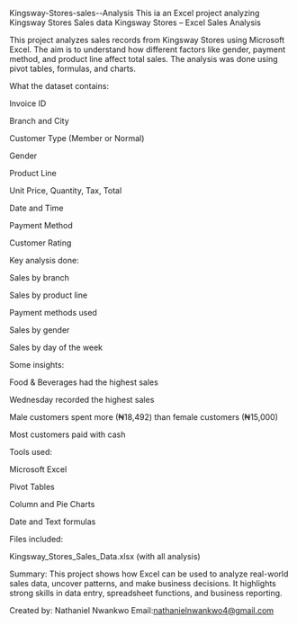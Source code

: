  Kingsway-Stores-sales--Analysis
This ia an Excel project analyzing Kingsway Stores Sales data
Kingsway Stores – Excel Sales Analysis

This project analyzes sales records from Kingsway Stores using Microsoft Excel. The aim is to understand how different factors like gender, payment method, and product line affect total sales. The analysis was done using pivot tables, formulas, and charts.

What the dataset contains:

Invoice ID

Branch and City

Customer Type (Member or Normal)

Gender

Product Line

Unit Price, Quantity, Tax, Total

Date and Time

Payment Method

Customer Rating

Key analysis done:

Sales by branch

Sales by product line

Payment methods used

Sales by gender

Sales by day of the week

Some insights:

Food & Beverages had the highest sales

Wednesday recorded the highest sales

Male customers spent more (₦18,492) than female customers (₦15,000)

Most customers paid with cash

Tools used:

Microsoft Excel

Pivot Tables

Column and Pie Charts

Date and Text formulas

Files included:

Kingsway_Stores_Sales_Data.xlsx (with all analysis)

Summary:
This project shows how Excel can be used to analyze real-world sales data, uncover patterns, and make business decisions. It highlights strong skills in data entry, spreadsheet functions, and business reporting.

Created by:
Nathaniel Nwankwo
Email:nathanielnwankwo4@gmail.com


